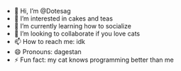 - 👋 Hi, I’m @Dotesag
- 👀 I’m interested in cakes and teas
- 🌱 I’m currently learning how to socialize
- 💞️ I’m looking to collaborate if you love cats
- 📫 How to reach me: idk
- 😄 Pronouns: dagestan
- ⚡ Fun fact: my cat knows programming better than me

<!---
Dotesag/Dotesag is a ✨ special ✨ repository because its `README.md` (this file) appears on your GitHub profile.
You can click the Preview link to take a look at your changes.
--->
